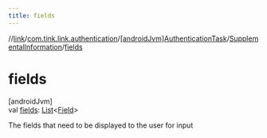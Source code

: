 ```yaml
---
title: fields
---
```

//[link](../../../../index.html)/[com.tink.link.authentication](../../index.html)/[[androidJvm]AuthenticationTask](../index.html)/[SupplementalInformation](index.html)/[fields](fields.html)



# fields



[androidJvm]\
val [fields](fields.html): [List](https://kotlinlang.org/api/latest/jvm/stdlib/kotlin.collections/-list/index.html)&lt;[Field](../../../com.tink.model.misc/[android-jvm]-field/index.html)&gt;



The fields that need to be displayed to the user for input




